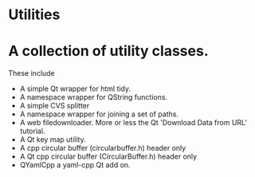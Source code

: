# Utilities
A collection of utility classes.
======================================================

These include
- A simple Qt wrapper for html tidy.
- A namespace wrapper for QString functions.
- A simple CVS splitter
- A namespace wrapper for joining a set of paths.
- A web filedownloader. More or less the Qt 'Download Data from URL' tutorial.
- A Qt key map utility.
- A cpp circular buffer  (circularbuffer.h) header only
- A Qt cpp circular buffer (CircularBuffer.h) header only
- QYamlCpp a yaml-cpp Qt add on.